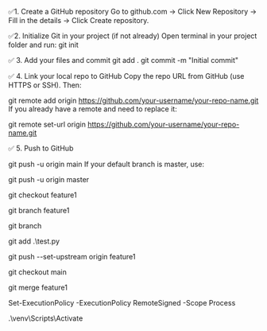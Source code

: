 ✅1. Create a GitHub repository
Go to github.com → Click New Repository → Fill in the details → Click Create repository.

✅2. Initialize Git in your project (if not already)
Open terminal in your project folder and run:
git init

✅ 3. Add your files and commit
git add .
git commit -m "Initial commit"

✅ 4. Link your local repo to GitHub
Copy the repo URL from GitHub (use HTTPS or SSH). Then:

git remote add origin https://github.com/your-username/your-repo-name.git
If you already have a remote and need to replace it:

git remote set-url origin https://github.com/your-username/your-repo-name.git

✅ 5. Push to GitHub

git push -u origin main
If your default branch is master, use:

git push -u origin master

git checkout feature1

git branch feature1

git branch

git add .\test.py

git push --set-upstream origin feature1

git checkout main

git merge feature1

Set-ExecutionPolicy -ExecutionPolicy RemoteSigned -Scope Process

.\venv\Scripts\Activate